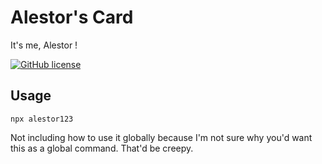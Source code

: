 # Alestor's Card

It's me, Alestor !

[![GitHub license](https://img.shields.io/badge/license-MIT-blue.svg)](https://github.com/alestor123/)

## Usage

```
npx alestor123
```

Not including how to use it globally because I'm not sure why you'd want this as a global command. That'd be creepy.

